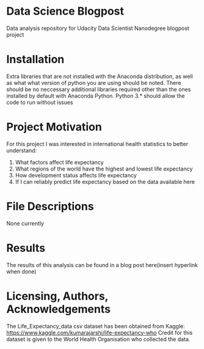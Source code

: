 # Data Science Blogpost
Data analysis repository for Udacity Data Scientist Nanodegree blogpost project

# Installation 
Extra libraries that are not installed with the Anaconda distribution, as well as what what version of python you are using should be noted.
There should be no neccessary additional libraries required other than the ones installed by default with Anaconda Python.
Python 3.* should allow the code to run without issues

# Project Motivation
For this project I was interested in international health statistics to better understand:
1. What factors affect life expectancy
2. What regions of the world have the highest and lowest life expectancy
3. How development status affects life expectancy
4. If I can reliably predict life expectancy based on the data available here

# File Descriptions
None currently

# Results
The results of this analysis can be found in a blog post here(insert hyperlink when done)

# Licensing, Authors, Acknowledgements
The Life_Expectancy_data csv dataset has been obtained from Kaggle: https://www.kaggle.com/kumarajarshi/life-expectancy-who
Credit for this dataset is given to the World Health Organisation who collected the data.
